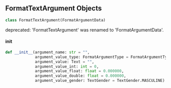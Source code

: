 ## FormatTextArgument Objects

```python
class FormatTextArgument(FormatArgumentData)
```

deprecated: 'FormatTextArgument' was renamed to 'FormatArgumentData'.

<a id="unreal.FormatTextArgument.__init__"></a>

#### __init__

```python
def __init__(argument_name: str = "",
             argument_value_type: FormatArgumentType = FormatArgumentType.INT,
             argument_value: Text = "",
             argument_value_int: int = 0,
             argument_value_float: float = 0.000000,
             argument_value_double: float = 0.000000,
             argument_value_gender: TextGender = TextGender.MASCULINE) -> None
```

<a id="unreal.VectorRK4SpringInterpolator"></a>